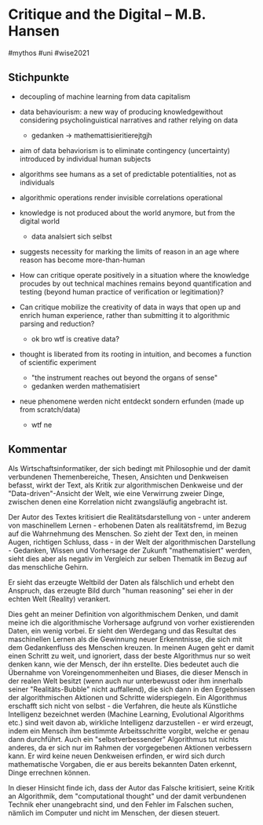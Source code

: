 # Critique and the Digital – M.B. Hansen
#mythos #uni #wise2021 

## Stichpunkte
- decoupling of machine learning from data capitalism
- data behaviourism: a new way of producing knowledgewithout considering psycholinguistical narratives and rather relying on data
	- gedanken -> mathemattisieritierejtgjh

- aim of data behaviorism is to eliminate contingency (uncertainty) introduced by individual human subjects
- algorithms see humans as a set of predictable potentialities, not as individuals
- algorithmic operations render invisible correlations operational
- knowledge is not produced about the world anymore, but from the digital world
	- data analsiert sich selbst
- suggests necessity for marking the limits of reason in an age where reason has become more-than-human
- How can critique operate positively in a situation where the knowledge procudes by out technical machines remains beyond quantification and testing (beyond human practice of verification or legitimation)?
- Can critique mobilize the creativity of data in ways that open up and enrich human experience, rather than submitting it to algorithmic parsing and reduction?
	- ok bro wtf is creative data?
- thought is liberated from its rooting in intuition, and becomes a function of scientific experiment
	- "the instrument reaches out beyond the organs of sense"
	- gedanken werden mathematisiert

- neue phenomene werden nicht entdeckt sondern erfunden (made up from scratch/data)
	- wtf ne


## Kommentar

Als Wirtschaftsinformatiker, der sich bedingt mit Philosophie und der damit verbundenen Themenbereiche, Thesen, Ansichten und Denkweisen befasst, wirkt der Text, als Kritik zur algorithmischen Denkweise und der "Data-driven"-Ansicht der Welt, wie eine Verwirrung zweier Dinge, zwischen denen eine Korrelation nicht zwangsläufig angebracht ist.

Der Autor des Textes kritisiert die Realitätsdarstellung von - unter anderem von maschinellem Lernen - erhobenen Daten als realitätsfremd, im Bezug auf die Wahrnehmung des Menschen. So zieht der Text den, in meinen Augen, richtigen Schluss, dass - in der Welt der algorithmischen Darstellung - Gedanken, Wissen und Vorhersage der Zukunft "mathematisiert" werden, sieht dies aber als negativ im Vergleich zur selben Thematik im Bezug auf das menschliche Gehirn.

Er sieht das erzeugte Weltbild der Daten als fälschlich und erhebt den Anspruch, das erzeugte Bild durch "human reasoning" sei eher in der echten Welt (Reality) verankert.

Dies geht an meiner Definition von algorithmischem Denken, und damit meine ich die algorithmische Vorhersage aufgrund von vorher existierenden Daten, ein wenig vorbei. Er sieht den Werdegang und das Resultat des maschinellen Lernen als die Gewinnung neuer Erkenntnisse, die sich mit dem Gedankenfluss des Menschen kreuzen. In meinen Augen geht er damit einen Schritt zu weit, und ignoriert, dass der beste Algorithmus nur so weit denken kann, wie der Mensch, der ihn erstellte. Dies bedeutet auch die Übernahme von Voreingenommenheiten und Biases, die dieser Mensch in der realen Welt besitzt (wenn auch nur unterbewusst oder ihm innerhalb seiner "Realitäts-Bubble" nicht auffallend), die sich dann in den Ergebnissen der algorithmischen Aktionen und Schritte widerspiegeln. Ein Algorithmus erschafft sich nicht von selbst - die Verfahren, die heute als Künstliche Intelligenz bezeichnet werden (Machine Learning, Evolutional Algorithms etc.) sind weit davon ab, wirkliche Intelligenz darzustellen - er wird erzeugt, indem ein Mensch ihm bestimmte Arbeitsschritte vorgibt, welche er genau dann durchführt. Auch ein "selbstverbessender" Algorithmus tut nichts anderes, da er sich nur im Rahmen der vorgegebenen Aktionen verbessern kann. Er wird keine neuen Denkweisen erfinden, er wird sich durch mathematische Vorgaben, die er aus bereits bekannten Daten erkennt, Dinge errechnen können. 

In dieser Hinsicht finde ich, dass der Autor das Falsche kritisiert, seine Kritik an Algorithmik, dem "computational thought" und der damit verbundenen Technik eher unangebracht sind, und den Fehler im Falschen suchen, nämlich im Computer und nicht im Menschen, der diesen steuert.